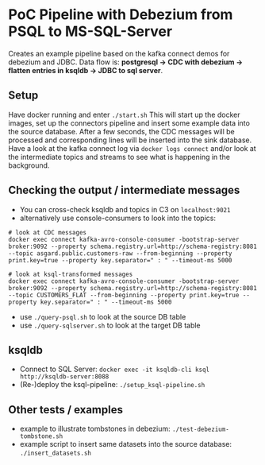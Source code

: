 # PoC Pipeline with Debezium from PSQL to MS-SQL-Server  

Creates an example pipeline based on the kafka connect demos for debezium and JDBC. 
Data flow is: **postgresql -> CDC with debezium -> flatten entries in ksqldb -> JDBC to sql server**.

## Setup
Have docker running and enter `./start.sh`
This will start up the docker images, set up the connectors pipeline and insert some example data into the source database.
After a few seconds, the CDC messages will be processed and corresponding lines will be inserted into the sink database. Have a look at the kafka connect log via `docker logs connect` and/or look at the intermediate topics and streams to see what is happening in the background.

## Checking the output / intermediate messages
* You can cross-check ksqldb and topics in C3 on `localhost:9021`
* alternatively use console-consumers to look into the topics:
```
# look at CDC messages
docker exec connect kafka-avro-console-consumer -bootstrap-server broker:9092 --property schema.registry.url=http://schema-registry:8081 --topic asgard.public.customers-raw --from-beginning --property print.key=true --property key.separator=" : " --timeout-ms 5000

# look at ksql-transformed messages
docker exec connect kafka-avro-console-consumer -bootstrap-server broker:9092 --property schema.registry.url=http://schema-registry:8081 --topic CUSTOMERS_FLAT --from-beginning --property print.key=true --property key.separator=" : " --timeout-ms 5000
```
* use `./query-psql.sh` to look at the source DB table
* use `./query-sqlserver.sh` to look at the target DB table

## ksqldb
* Connect to SQL Server: `docker exec -it ksqldb-cli ksql http://ksqldb-server:8088`
* (Re-)deploy the ksql-pipeline: `./setup_ksql-pipeline.sh`

## Other tests / examples
* example to illustrate tombstones in debezium: `./test-debezium-tombstone.sh`
* example script to insert same datasets into the source database: `./insert_datasets.sh`
